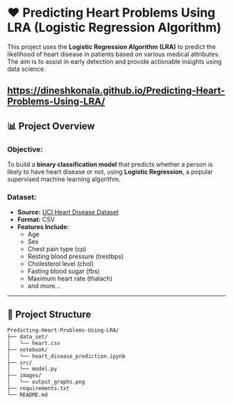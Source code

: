 # ❤️ Predicting Heart Problems Using LRA (Logistic Regression Algorithm)

This project uses the **Logistic Regression Algorithm (LRA)** to predict the likelihood of heart disease in patients based on various medical attributes. The aim is to assist in early detection and provide actionable insights using data science.

https://dineshkonala.github.io/Predicting-Heart-Problems-Using-LRA/
---

## 📊 Project Overview

### Objective:
To build a **binary classification model** that predicts whether a person is likely to have heart disease or not, using **Logistic Regression**, a popular supervised machine learning algorithm.

### Dataset:
- **Source:** [UCI Heart Disease Dataset](https://archive.ics.uci.edu/ml/datasets/heart+Disease)
- **Format:** CSV
- **Features Include:**
  - Age
  - Sex
  - Chest pain type (cp)
  - Resting blood pressure (trestbps)
  - Cholesterol level (chol)
  - Fasting blood sugar (fbs)
  - Maximum heart rate (thalach)
  - and more...

---

## 📂 Project Structure

```bash
Predicting-Heart-Problems-Using-LRA/
├── data_set/
│   └── heart.csv
├── notebook/
│   └── heart_disease_prediction.ipynb
├── src/
│   └── model.py
├── images/
│   └── output_graphs.png
├── requirements.txt
└── README.md
